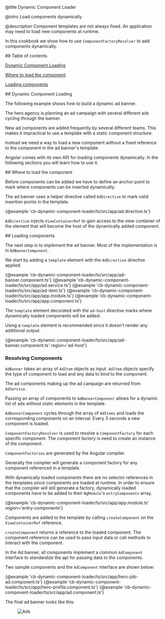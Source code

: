 @title
Dynamic Component Loader

@intro
Load components dynamically

@description
Component templates are not always fixed. An application may need to load new components at runtime.

In this cookbook we show how to use `ComponentFactoryResolver` to add components dynamically.

<a id="toc"></a>## Table of contents

   [Dynamic Component Loading](#dynamic-loading)

   [Where to load the component](#where-to-load)

   [Loading components](#loading-components)

<a id="dynamic-loading"></a>## Dynamic Component Loading      

The following example shows how to build a dynamic ad banner. 

The hero agency is planning an ad campaign with several different ads cycling through the banner.

New ad components are added frequently by several different teams. This makes it impractical to use a template with a static component structure. 

Instead we need a way to load a new component without a fixed reference to the component in the ad banner's template.

Angular comes with its own API for loading components dynamically. In the following sections you will learn how to use it.


<a id="where-to-load"></a>## Where to load the component

Before components can be added we have to define an anchor point to mark where components can be inserted dynamically.

The ad banner uses a helper directive called `AdDirective` to mark valid insertion points in the template.


{@example 'cb-dynamic-component-loader/ts/src/app/ad.directive.ts'}

`AdDirective` injects `ViewContainerRef` to gain access to the view container of the element that will become the host of the dynamically added component.
 
<a id="loading-components"></a>## Loading components

The next step is to implement the ad banner. Most of the implementation is in `AdBannerComponent`.

We start by adding a `template` element with the `AdDirective` directive applied.

<md-tab-group>

  <md-tab label="ad-banner.component.ts">
    {@example 'cb-dynamic-component-loader/ts/src/app/ad-banner.component.ts'}
  </md-tab>


  <md-tab label="ad.service.ts">
    {@example 'cb-dynamic-component-loader/ts/src/app/ad.service.ts'}
  </md-tab>


  <md-tab label="ad-item.ts">
    {@example 'cb-dynamic-component-loader/ts/src/app/ad-item.ts'}
  </md-tab>


  <md-tab label="app.module.ts">
    {@example 'cb-dynamic-component-loader/ts/src/app/app.module.ts'}
  </md-tab>


  <md-tab label="app.component">
    {@example 'cb-dynamic-component-loader/ts/src/app/app.component.ts'}
  </md-tab>


</md-tab-group>

The `template` element decorated with the `ad-host` directive marks where dynamically loaded components will be added.

Using a `template` element is recommended since it doesn't render any additional output.


{@example 'cb-dynamic-component-loader/ts/src/app/ad-banner.component.ts' region='ad-host'}

### Resolving Components

`AdBanner` takes an array of `AdItem` objects as input. `AdItem` objects specify the type of component to load and any data to bind to the component.

The ad components making up the ad campaign are returned from `AdService`.

Passing an array of components to `AdBannerComponent` allows for a dynamic list of ads without static elements in the template. 

`AdBannerComponent` cycles through the array of `AdItems` and loads the corresponding components on an interval. Every 3 seconds a new component is loaded.

`ComponentFactoryResolver` is used to resolve a `ComponentFactory` for each specific component. The component factory is need to create an instance of the component.

`ComponentFactories` are generated by the Angular compiler. 

Generally the compiler will generate a component factory for any component referenced in a template.

With dynamically loaded components there are no selector references in the templates since components are loaded at runtime. In order to ensure that the compiler will still generate a factory, dynamically loaded components have to be added to their `NgModule`'s `entryComponents` array.   


{@example 'cb-dynamic-component-loader/ts/src/app/app.module.ts' region='entry-components'}

Components are added to the template by calling `createComponent` on the `ViewContainerRef` reference. 

`createComponent` returns a reference to the loaded component. The component reference can be used to pass input data or call methods to interact with the component.

In the Ad banner, all components implement a common `AdComponent` interface to standardize the api for passing data to the components.

Two sample components and the `AdComponent` interface are shown below:

<md-tab-group>

  <md-tab label="hero-job-ad.component.ts">
    {@example 'cb-dynamic-component-loader/ts/src/app/hero-job-ad.component.ts'}
  </md-tab>


  <md-tab label="hero-profile.component.ts">
    {@example 'cb-dynamic-component-loader/ts/src/app/hero-profile.component.ts'}
  </md-tab>


  <md-tab label="ad.component.ts">
    {@example 'cb-dynamic-component-loader/ts/src/app/ad.component.ts'}
  </md-tab>


</md-tab-group>

The final ad banner looks like this:
<figure class='image-display'>
  <img src="assets/images/cookbooks/dynamic-component-loader/ads.gif" alt="Ads">  </img>
</figure>


